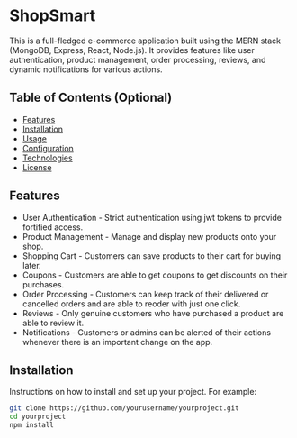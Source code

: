 # ShopSmart
This is a full-fledged e-commerce application built using the MERN stack (MongoDB, Express, React, Node.js). It provides features like user authentication, product management, order processing, reviews, and dynamic notifications for various actions.

## Table of Contents (Optional)
- [Features](#Features)
- [Installation](#installation)
- [Usage](#usage)
- [Configuration](#Configuration)
- [Technologies](#Technolgies)
- [License](#license)

## Features
- User Authentication - Strict authentication using jwt tokens to provide fortified access.
- Product Management - Manage and display new products onto your shop.
- Shopping Cart - Customers can save products to their cart for buying later.
- Coupons - Customers are able to get coupons to get discounts on their purchases.
- Order Processing - Customers can keep track of their delivered or cancelled orders and are able to reoder with just one click.
- Reviews - Only genuine customers who have purchased a product are able to review it.
- Notifications - Customers or admins can be alerted of their actions whenever there is an important change on the app.

## Installation
Instructions on how to install and set up your project. For example:

```bash
git clone https://github.com/yourusername/yourproject.git
cd yourproject
npm install
